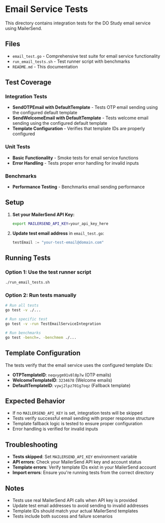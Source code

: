 # Email Service Tests

This directory contains integration tests for the DO Study email service using MailerSend.

## Files

- `email_test.go` - Comprehensive test suite for email service functionality
- `run_email_tests.sh` - Test runner script with benchmarks
- `README.md` - This documentation

## Test Coverage

### Integration Tests
- **SendOTPEmail with DefaultTemplate** - Tests OTP email sending using the configured default template
- **SendWelcomeEmail with DefaultTemplate** - Tests welcome email sending using the configured default template
- **Template Configuration** - Verifies that template IDs are properly configured

### Unit Tests
- **Basic Functionality** - Smoke tests for email service functions
- **Error Handling** - Tests proper error handling for invalid inputs

### Benchmarks
- **Performance Testing** - Benchmarks email sending performance

## Setup

1. **Set your MailerSend API Key:**
   ```bash
   export MAILERSEND_API_KEY=your_api_key_here
   ```

2. **Update test email address** in `email_test.go`:
   ```go
   testEmail := "your-test-email@domain.com"
   ```

## Running Tests

### Option 1: Use the test runner script
```bash
./run_email_tests.sh
```

### Option 2: Run tests manually
```bash
# Run all tests
go test -v ./...

# Run specific test
go test -v -run TestEmailServiceIntegration

# Run benchmarks
go test -bench=. -benchmem ./...
```

## Template Configuration

The tests verify that the email service uses the configured template IDs:

- **OTPTemplateID**: `neqvygm91v8l0p7w` (OTP emails)
- **WelcomeTemplateID**: `3234678` (Welcome emails)  
- **DefaultTemplateID**: `vywj2lpz701g7oqz` (Fallback template)

## Expected Behavior

- If no `MAILERSEND_API_KEY` is set, integration tests will be skipped
- Tests verify successful email sending with proper response structure
- Template fallback logic is tested to ensure proper configuration
- Error handling is verified for invalid inputs

## Troubleshooting

- **Tests skipped**: Set `MAILERSEND_API_KEY` environment variable
- **API errors**: Check your MailerSend API key and account status
- **Template errors**: Verify template IDs exist in your MailerSend account
- **Import errors**: Ensure you're running tests from the correct directory

## Notes

- Tests use real MailerSend API calls when API key is provided
- Update test email addresses to avoid sending to invalid addresses
- Template IDs should match your actual MailerSend templates
- Tests include both success and failure scenarios
